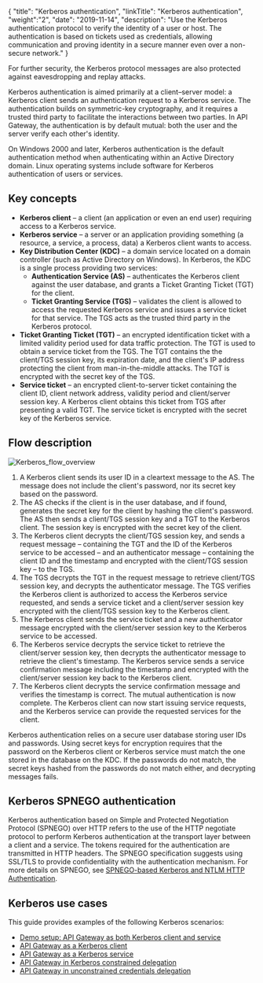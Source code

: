 {
"title": "Kerberos authentication",
"linkTitle": "Kerberos authentication",
"weight":"2",
"date": "2019-11-14",
"description": "Use the Kerberos authentication protocol to verify the identity of a user or host. The authentication is based on tickets used as credentials, allowing communication and proving identity in a secure manner even over a non-secure network."
}

For further security, the Kerberos protocol messages are also protected against eavesdropping and replay attacks.

Kerberos authentication is aimed primarily at a client–server model: a Kerberos client sends an authentication request to a Kerberos service. The authentication builds on symmetric-key cryptography, and it requires a trusted third party to facilitate the interactions between two parties. In API Gateway, the authentication is by default mutual: both the user and the server verify each other's identity.

On Windows 2000 and later, Kerberos authentication is the default authentication method when authenticating within an Active Directory domain. Linux operating systems include software for Kerberos authentication of users or services.

## Key concepts

* **Kerberos client** – a client (an application or even an end user) requiring access to a Kerberos service.
* **Kerberos service** – a server or an application providing something (a resource, a service, a process, data) a Kerberos client wants to access.
* **Key Distribution Center (KDC)** – a domain service located on a domain controller (such as Active Directory on Windows). In Kerberos, the KDC is a single process providing two services:
    * **Authentication Service (AS)** – authenticates the Kerberos client against the user database, and grants a Ticket Granting Ticket (TGT) for the client.
    * **Ticket Granting Service (TGS)** – validates the client is allowed to access the requested Kerberos service and issues a service ticket for that service. The TGS acts as the trusted third party in the Kerberos protocol.
* **Ticket Granting Ticket (TGT)** – an encrypted identification ticket with a limited validity period used for data traffic protection. The TGT is used to obtain a service ticket from the TGS. The TGT contains the the client/TGS session key, its expiration date, and the client's IP address protecting the client from man-in-the-middle attacks. The TGT is encrypted with the secret key of the TGS.
* **Service ticket** – an encrypted client-to-server ticket containing the client ID, client network address, validity period and client/server session key. A Kerberos client obtains this ticket from TGS after presenting a valid TGT. The service ticket is encrypted with the secret key of the Kerberos service.

## Flow description

![Kerberos_flow_overview](/Images/IntegrationGuides/KerberosIntegration/Kerberos_flow_overview.png)

1. A Kerberos client sends its user ID in a cleartext message to the AS. The message does not include the client's password, nor its secret key based on the password.
2. The AS checks if the client is in the user database, and if found, generates the secret key for the client by hashing the client's password. The AS then sends a client/TGS session key and a TGT to the Kerberos client. The session key is encrypted with the secret key of the client.
3. The Kerberos client decrypts the client/TGS session key, and sends a request message – containing the TGT and the ID of the Kerberos service to be accessed – and an authenticator message – containing the client ID and the timestamp and encrypted with the client/TGS session key – to the TGS.
4. The TGS decrypts the TGT in the request message to retrieve client/TGS session key, and decrypts the authenticator message. The TGS verifies the Kerberos client is authorized to access the Kerberos service requested, and sends a service ticket and a client/server session key encrypted with the client/TGS session key to the Kerberos client.
5. The Kerberos client sends the service ticket and a new authenticator message encrypted with the client/server session key to the Kerberos service to be accessed.
6. The Kerberos service decrypts the service ticket to retrieve the client/server session key, then decrypts the authenticator message to retrieve the client's timestamp. The Kerberos service sends a service confirmation message including the timestamp and encrypted with the client/server session key back to the Kerberos client.
7. The Kerberos client decrypts the service confirmation message and verifies the timestamp is correct. The mutual authentication is now complete. The Kerberos client can now start issuing service requests, and the Kerberos service can provide the requested services for the client.

Kerberos authentication relies on a secure user database storing user IDs and passwords. Using secret keys for encryption requires that the password on the Kerberos client or Kerberos service must match the one stored in the database on the KDC. If the passwords do not match, the secret keys hashed from the passwords do not match either, and decrypting messages fails.

## Kerberos SPNEGO authentication

Kerberos authentication based on Simple and Protected Negotiation Protocol (SPNEGO) over HTTP refers to the use of the HTTP negotiate protocol to perform Kerberos authentication at the transport layer between a client and a service. The tokens required for the authentication are transmitted in HTTP headers. The SPNEGO specification suggests using SSL/TLS to provide confidentiality with the authentication mechanism. For more details on SPNEGO, see [SPNEGO-based Kerberos and NTLM HTTP Authentication](http://tools.ietf.org/html/rfc4559).

## Kerberos use cases

This guide provides examples of the following Kerberos scenarios:

* [Demo setup: API Gateway as both Kerberos client and service](/docs/apigtw_kerberos/kerberos_use_case_demo/)
* [API Gateway as a Kerberos client](/docs/apigtw_kerberos/kerberos_use_case_client/)
* [API Gateway as a Kerberos service](/docs/apigtw_kerberos/kerberos_use_case_service/)
* [API Gateway in Kerberos constrained delegation](/docs/apigtw_kerberos/kerberos_use_case_kcd/)
* [API Gateway in unconstrained credentials delegation](/docs/apigtw_kerberos/kerberos_use_case_ucd/)
